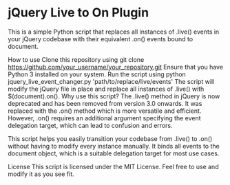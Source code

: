 # jQuery Live to On Plugin
This is a simple Python script that replaces all instances of .live() events in your jQuery codebase with their equivalent .on() events bound to document.

How to use
Clone this repository using git clone https://github.com/your_username/your_repository.git
Ensure that you have Python 3 installed on your system.
Run the script using  python jquery_live_event_changer.py 'path/to/replace/live/events'
The script will modify the jQuery file in place and replace all instances of .live() with $(document).on().
Why use this script?
The .live() method in jQuery is now deprecated and has been removed from version 3.0 onwards. It was replaced with the .on() method which is more versatile and efficient. However, .on() requires an additional argument specifying the event delegation target, which can lead to confusion and errors.

This script helps you easily transition your codebase from .live() to .on() without having to modify every instance manually. It binds all events to the document object, which is a suitable delegation target for most use cases.

License
This script is licensed under the MIT License. Feel free to use and modify it as you see fit.
